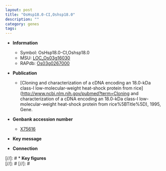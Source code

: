 ```yaml
---
layout: post
title: "OsHsp18.0-CI,Oshsp18.0"
description: ""
category: genes
tags: 
---
```


* **Information**  
    + Symbol: OsHsp18.0-CI,Oshsp18.0  
    + MSU: [LOC_Os03g16030](http://rice.plantbiology.msu.edu/cgi-bin/ORF_infopage.cgi?orf=LOC_Os03g16030)  
    + RAPdb: [Os03g0267000](http://rapdb.dna.affrc.go.jp/viewer/gbrowse_details/irgsp1?name=Os03g0267000)  

* **Publication**  
    + [Cloning and characterization of a cDNA encoding an 18.0-kDa class-I low-molecular-weight heat-shock protein from rice](http://www.ncbi.nlm.nih.gov/pubmed?term=Cloning and characterization of a cDNA encoding an 18.0-kDa class-I low-molecular-weight heat-shock protein from rice%5BTitle%5D), 1995, Gene.

* **Genbank accession number**  
    + [X75616](http://www.ncbi.nlm.nih.gov/nuccore/X75616)

* **Key message**  

* **Connection**  

[//]: # * **Key figures**  
[//]: # 
[//]: # 
